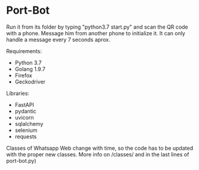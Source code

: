 # Port-Bot

Run it from its folder by typing "python3.7 start.py" and scan the QR code with a phone. Message him from another phone to initialize it. It can only handle a message every 7 seconds aprox.

Requirements:
 - Python 3.7
 - Golang 1.9.7
 - Firefox
 - Geckodriver
 
Libraries:
 - FastAPI
 - pydantic
 - uvicorn
 - sqlalchemy
 - selenium
 - requests


Classes of Whatsapp Web change with time, so the code has to be updated with the proper new classes. More info on /classes/ and in the last lines of port-bot.py)
